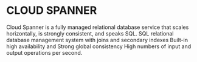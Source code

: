 
# CLOUD SPANNER

Cloud Spanner is a fully managed relational database service that scales horizontally, is strongly consistent, and speaks SQL.
SQL relational database management system with joins and secondary indexes
Built-in high availability and Strong global consistency
High numbers of input and output operations per second.